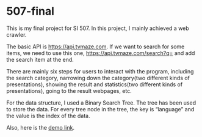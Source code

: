 # 507-final
This is my final project for SI 507. In this project, I mainly achieved a web crawler.

The basic API is https://api.tvmaze.com. If we want to search for some items, we need to use this one, https://api.tvmaze.com/search?q= and add the search item at the end.

There are mainly six steps for users to interact with the program, including the search category, narrowing down the category(two different kinds of presentations), showing the result and statistics(two different kinds of presentations), going to the result webpages, etc.

For the data structure, I used a Binary Search Tree. The tree has been used to store the data. For every tree node in the tree, the key is “language” and the value is the index of the data.

Also, here is the [demo link](https://drive.google.com/file/d/1vRzdPmZ7Qop9Yv_bF7y7ArSDxsY_0Tpx/view?usp=sharing).
